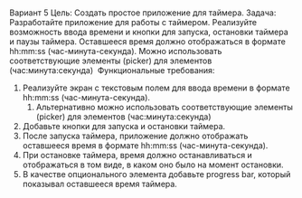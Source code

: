 ###
Вариант 5
Цель: Создать простое приложение для таймера.
Задача: Разработайте приложение для работы с таймером. Реализуйте возможность ввода времени и кнопки для запуска, остановки таймера и паузы таймера. Оставшееся время должно отображаться в формате hh:mm:ss (час-минута-секунда). Можно использовать соответствующие элементы (picker) для элементов (час:минута:секунда) 
Функциональные требования:
1. Реализуйте экран с текстовым полем для ввода времени в формате hh:mm:ss (час-минута-секунда).
    1. Альтернативно можно использовать соответствующие элементы (picker) для элементов (час:минута:секунда) 
2. Добавьте кнопки для запуска и остановки таймера.
3. После запуска таймера, приложение должно отображать оставшееся время в формате hh:mm:ss (час-минута-секунда). 
4. При остановке таймера, время должно останавливаться и отображаться в том виде, в каком оно было на момент остановки.
5. В качестве опционального элемента добавьте progress bar, который показывал оставшееся время таймера.
###
